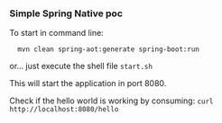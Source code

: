 ### Simple Spring Native poc

To start in command line:
```shell
  mvn clean spring-aot:generate spring-boot:run
```

or... just execute the shell file `start.sh`

This will start the application in port 8080.

Check if the hello world is working by consuming:
`curl http://localhost:8080/hello`